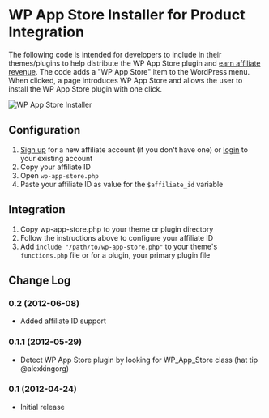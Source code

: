 WP App Store Installer for Product Integration
==============================================

The following code is intended for developers to include in their themes/plugins to help distribute the WP App Store plugin and [earn affiliate revenue](http://wpappstore.com/affiliates/). The code adds a "WP App Store" item to the WordPress menu. When clicked, a page introduces WP App Store and allows the user to install the WP App Store plugin with one click.

![WP App Store Installer](http://cdn.wpappstore.com/asset/img/affiliates/installer.png)

Configuration
-------------

1. [Sign up](http://wpappstore.com/affiliates/) for a new affiliate account (if you don't have one) or [login](https://wpappstore.com/login/) to your existing account
1. Copy your affiliate ID
1. Open `wp-app-store.php`
1. Paste your affiliate ID as value for the `$affiliate_id` variable

Integration
-----------

1. Copy wp-app-store.php to your theme or plugin directory
1. Follow the instructions above to configure your affiliate ID
1. Add `include "/path/to/wp-app-store.php"` to your theme's `functions.php` file or for a plugin, your primary plugin file

Change Log
----------

### 0.2 (2012-06-08)
* Added affiliate ID support

### 0.1.1 (2012-05-29)
* Detect WP App Store plugin by looking for WP\_App\_Store class (hat tip @alexkingorg)

### 0.1 (2012-04-24)
 * Initial release

